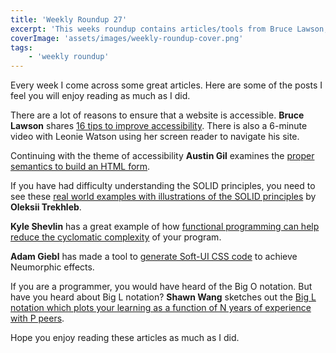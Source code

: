 ```yaml
---
title: 'Weekly Roundup 27'
excerpt: 'This weeks roundup contains articles/tools from Bruce Lawson, Austin Gil, Oleksii Trekhleb, Kyle Shevlin, Adam Giebl and Shawn Wang'
coverImage: 'assets/images/weekly-roundup-cover.png'
tags:
    - 'weekly roundup'
---
```


Every week I come across some great articles. Here are some of the posts I feel you will enjoy reading as much as I did.

There are a lot of reasons to ensure that a website is accessible. **Bruce Lawson** shares [16 tips to improve accessibility](https://websitesetup.org/web-accessibility-checklist/). There is also a 6-minute video with Leonie Watson using her screen reader to navigate his site.

Continuing with the theme of accessibility **Austin Gil** examines the [proper semantics to build an HTML form](https://stegosource.com/how-to-build-html-forms-right-semantics/).

If you have had difficulty understanding the SOLID principles, you need to see these [real world examples with illustrations of the SOLID principles](https://dev.to/trekhleb/s-o-l-i-d-principles-around-you-1o17) by **Oleksii Trekhleb**.

**Kyle Shevlin** has a great example of how [functional programming can help reduce the cyclomatic complexity](https://kyleshevlin.com/managing-cyclomatic-complexity) of your program.

**Adam Giebl** has made a tool to [generate Soft-UI CSS code](https://neumorphism.io/#55b9f3) to achieve Neumorphic effects.

If you are a programmer, you would have heard of the Big O notation. But have you heard about Big L notation? **Shawn Wang** sketches out the [Big L notation which plots your learning as a function of N years of experience with P peers](https://www.swyx.io/writing/big-l-notation/).

Hope you enjoy reading these articles as much as I did.
